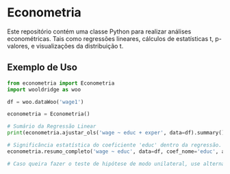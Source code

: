 # Econometria
Este repositório contém uma classe Python para realizar análises econométricas. Tais como regressões lineares, cálculos de estatísticas t, p-valores, e visualizações da distribuição t.

## Exemplo de Uso
```python
from econometria import Econometria
import wooldridge as woo

df = woo.dataWoo('wage1')

econometria = Econometria()

# Sumário da Regressão Linear
print(econometria.ajustar_ols('wage ~ educ + exper', data=df).summary()) 

# Significância estatística do coeficiente 'educ' dentro da regressão.
econometria.resumo_completo('wage ~ educ', data=df, coef_nome='educ', alpha=0.05, alternative='two-sided')

# Caso queira fazer o teste de hipótese de modo unilateral, use alternative='greater' ou alternative='less'.
